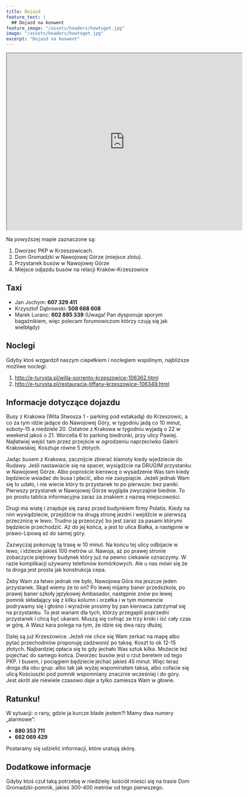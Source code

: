 ```yaml
---
title: Dojazd
feature_text: |
  ## Dojazd na konwent
feature_image: "/assets/headers/howtoget.jpg"
image: "/assets/headers/howtoget.jpg"
excerpt: "Dojazd na konwent"
---
```


<iframe src="https://www.google.com/maps/d/embed?mid=1zUXj9mg_Vw4vvGlWsfPqnqwP060" width="640" height="480"></iframe>

Na powyższej mapie zaznaczone są:

1. Dworzec PKP w Krzeszowicach.
2. Dom Gromadzki w Nawojowej Górze (miejsce zlotu).
3. Przystanek busów w Nawojowej Górze
4. Miejsce odjazdu busów na relacji Kraków-Krzeszowice

## Taxi

 * Jan Jochym: **607 329 411**
 * Krzysztof Dąbrowski: **508 668 608**
 * Marek Luranc: **602 885 339** (Uwaga! Pan dysponuje sporym bagażnikiem, więc polecam forumowiczom którzy czują się jak wielbłądy)

## Noclegi

Gdyby ktoś wzgardził naszym ciepełkiem i noclegiem wspólnym, najbliższe możliwe noclegi:

1. http://e-turysta.pl/willa-sorrento-krzeszowice-106362.html
2. http://e-turysta.pl/restauracja-tiffany-krzeszowice-106349.html

## Informacje dotyczące dojazdu

Busy z Krakowa (Wita Stwosza 1 - parking pod estakadą) do Krzeszowic, a co za tym idzie jadące do Nawojowej Góry, w tygodniu jadą co 10 minut, soboty-15 a niedziele 20. Ostatnie z Krakowa w tygodniu wyjadą o 22 w weekend jakoś o 21. Worcella 6 to parking biedronki, przy ulicy Pawiej. Najłatwiej wejść tam przez przejście w ogrodzeniu naprzeciwko Galerii Krakowskiej. Kosztuje równe 5 złotych.

Jadąc busem z Krakowa, zacznijcie zbierać klamoty kiedy wjedziecie do Rudawy. Jeśli nastawiacie się na spacer, wysiądźcie na DRUGIM przystanku w Nawojowej Górze. Albo poproście kierowcę o wysadzenie Was tam kiedy będziecie wsiadać do busa i płacić, albo nie zasypiajcie. Jeżeli jednak Wam się to udało, i nie wiecie który to przystanek to po pierwsze: bez paniki. Pierwszy przystanek w Nawojowej Górze wygląda zwyczajnie biednie. To po prostu tablica informacyjna zaraz za znakiem z nazwą miejscowości.

Drugi ma wiatę i znajduje się zaraz przed budynkiem firmy Polatis. Kiedy na nim wysiądziecie, przejdźcie na drugą stronę jezdni i wejdźcie w pierwszą przecznicę w lewo. Trudno ją przeoczyć bo jest zaraz za pasami którymi będziecie przechodzić. Aż do jej końca, a jest to ulica Białka, a następnie w prawo-Lipową aż do samej góry.

Zazwyczaj pokonuję tą trasę w 10 minut. Na końcu tej ulicy odbijacie w lewo, i idziecie jakieś 100 metrów ul. Nawoja, aż po prawej stronie zobaczycie piętrowy budynek który już na pewno ciekawie oznaczymy. W razie komplikacji używamy telefonów komórkowych. Ale u nas mówi się że ta droga jest prosta jak konstrukcja cepa.

Żeby Wam za łatwo jednak nie było, Nawojowa Góra ma jeszcze jeden przystanek. Skąd wiemy że to on? Po lewej mijamy baner przedszkola, po prawej baner szkoły językowej Ambasador, następnie znów po lewej pomnik składający się z kilku kolumn i orzełka i w tym momencie podrywamy się i głośno i wyraźnie prosimy by pan kierowca zatrzymał się na przystanku. To jest wariant dla tych, którzy przegapili poprzedni przystanek i chcą być ukarani. Muszą się cofnąć ze trzy kroki i iść cały czas w górę. A Wasz kara polega na tym, że idzie się dwa razy dłużej.

Dalej są już Krzeszowice. Jeżeli nie chce się Wam zerkać na mapę albo pytać przechodniów proponuję zadzwonić po taksę. Koszt to ok 12-15 złotych. Najbardziej opłaca się to gdy jechało Was sztuk kilka. Możecie też pojechać do samego końca. Dworzec busów jest o rzut beretem od tego PKP. I busem, i pociągiem będziecie jechać jakieś 45 minut. Więc teraz droga dla obu grup: albo tak jak wyżej wspominałam taksa, albo cofacie się ulicą Kościuszki pod pomnik wspomniany znacznie wcześniej i do góry. Jest skrót ale niewiele czasowo daje a tylko zamiesza Wam w głowie.

## Ratunku!

W sytuacji: o rany, gdzie ja kurcze blade jestem?! Mamy dwa numery „alarmowe”:

 * **880 353 711**
 * **662 069 429**

Postaramy się udzielić informacji, które uratują skórę.

## Dodatkowe informacje

Gdyby ktoś czuł taką potrzebę w niedzielę: kościół mieści się na trasie Dom Gromadzki-pomnik, jakieś 300-400 metrów od tego pierwszego.
